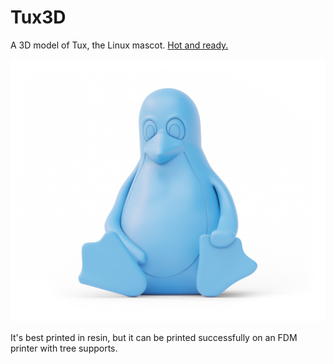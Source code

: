 # Tux3D
A 3D model of Tux, the Linux mascot. [Hot and ready.](Tux_Penguin.stl)

![test](Picture.png)

It's best printed in resin, but it can be printed successfully on an FDM printer with tree supports.
